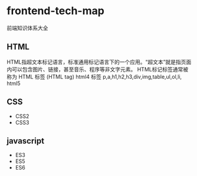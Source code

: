 # frontend-tech-map
前端知识体系大全
## HTML
HTML指超文本标记语言，标准通用标记语言下的一个应用。“超文本”就是指页面内可以包含图片、链接，甚至音乐、程序等非文字元素。
HTML标记标签通常被称为 HTML 标签 (HTML tag)
html4 标签
p,a,h1,h2,h3,div,img,table,ul,ol,li,
html5

## CSS
* CSS2
* CSS3

## javascript
* ES3
* ES5
* ES6


```javascript

```
